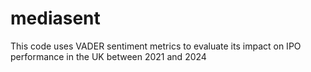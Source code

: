 # mediasent
This code uses VADER sentiment metrics to evaluate its impact on IPO performance in the UK between 2021 and 2024
